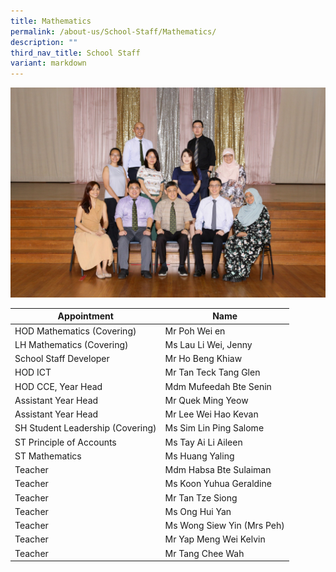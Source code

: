 ```yaml
---
title: Mathematics
permalink: /about-us/School-Staff/Mathematics/
description: ""
third_nav_title: School Staff
variant: markdown
---
```

![](/images/Dept%20Photo/MATHS_DEPARTMENT_2812_FORMAL.jpg)

| Appointment | Name | 
| -------- | -------- | 
| HOD Mathematics (Covering)   | Mr Poh Wei en   | 
| LH Mathematics (Covering)    | Ms Lau Li Wei, Jenny    |
| School Staff Developer    | Mr Ho Beng Khiaw   | 
| HOD ICT     | Mr Tan Teck Tang Glen    | 
| HOD CCE, Year Head     | Mdm Mufeedah Bte Senin     | 
| Assistant Year Head     | Mr Quek Ming Yeow     |
| Assistant Year Head     | Mr Lee Wei Hao Kevan     |
| SH Student Leadership (Covering)    | Ms Sim Lin Ping Salome    |
| ST Principle of Accounts     | Ms Tay Ai Li Aileen    |
| ST Mathematics     | Ms Huang Yaling     | 
| Teacher     | Mdm Habsa Bte Sulaiman    | 
| Teacher     | Ms Koon Yuhua Geraldine    | 
| Teacher     | Mr Tan Tze Siong    |
| Teacher     | Ms Ong Hui Yan    |
| Teacher     | Ms Wong Siew Yin (Mrs Peh)    |
| Teacher     | Mr Yap Meng Wei Kelvin   |
| Teacher     | Mr Tang Chee Wah   |